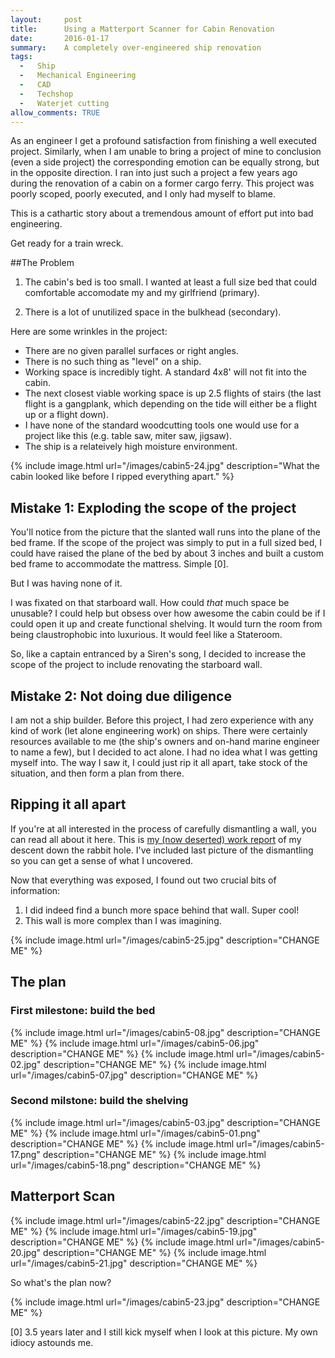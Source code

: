```yaml
---
layout:     post
title:      Using a Matterport Scanner for Cabin Renovation
date:       2016-01-17
summary:    A completely over-engineered ship renovation
tags: 
  -   Ship 
  -   Mechanical Engineering
  -   CAD
  -   Techshop
  -   Waterjet cutting
allow_comments: TRUE
---
```


As an engineer I get a profound satisfaction from finishing a well executed project. Similarly, when I am unable to bring a project of mine to conclusion (even a side project) the corresponding emotion can be equally strong, but in the opposite direction. I ran into just such a project a few years ago during the renovation of a cabin on a former cargo ferry. This project was poorly scoped, poorly executed, and I only had myself to blame. 

This is a cathartic story about a tremendous amount of effort put into bad engineering. 

Get ready for a train wreck. 

##The Problem

1. The cabin's bed is too small. I wanted at least a full size bed that could comfortable accomodate my and my girlfriend (primary).

2. There is a lot of unutilized space in the bulkhead (secondary).

Here are some wrinkles in the project:

- There are no given parallel surfaces or right angles.
- There is no such thing as "level" on a ship.
- Working space is incredibly tight. A standard 4x8' will not fit into the cabin.
- The next closest viable working space is up 2.5 flights of stairs (the last flight is a gangplank, which depending on the tide will either be a flight up or a flight down).
- I have none of the standard woodcutting tools one would use for a project like this (e.g. table saw, miter saw, jigsaw).
- The ship is a relateively high moisture environment.

{% include image.html url="/images/cabin5-24.jpg" description="What the cabin looked like before I ripped everything apart." %}

## Mistake 1: Exploding the scope of the project

You'll notice from the picture that the slanted wall runs into the plane of the bed frame. If the scope of the project was simply to put in a full sized bed, I could have raised the plane of the bed by about 3 inches and built a custom bed frame to accommodate the mattress. Simple [0]. 

But I was having none of it. 

I was fixated on that starboard wall. How could <em>that</em> much space be unusable? I could help but obsess over how awesome the cabin could be if I could open it up and create functional shelving. It would turn the room from being claustrophobic into luxurious. It would feel like a Stateroom. 

So, like a captain entranced by a Siren's song, I decided to increase the scope of the project to include renovating the starboard wall. 

## Mistake 2: Not doing due diligence

I am not a ship builder. Before this project, I had zero experience with any kind of work (let alone engineering work) on ships. There were certainly resources available to me (the ship's owners and on-hand marine engineer to name a few), but I decided to act alone. I had no idea what I was getting myself into. The way I saw it, I could just rip it all apart, take stock of the situation, and then form a plan from there. 

## Ripping it all apart

If you're at all interested in the process of carefully dismantling a wall, you can read all about it here. This is [my (now deserted) work report](https://docs.google.com/document/d/18X-6gubn0JrHuOVNFaBCGCTXJB6Qd4sNYi_czuAFQZA/edit#) of my descent down the rabbit hole. I've included last picture of the dismantling so you can get a sense of what I uncovered.

Now that everything was exposed, I found out two crucial bits of information:

1. I did indeed find a bunch more space behind that wall. Super cool!
2. This wall is more complex than I was imagining. 

{% include image.html url="/images/cabin5-25.jpg" description="CHANGE ME" %}

## The plan

### First milestone: build the bed

{% include image.html url="/images/cabin5-08.jpg" description="CHANGE ME" %}
{% include image.html url="/images/cabin5-06.jpg" description="CHANGE ME" %}
{% include image.html url="/images/cabin5-02.jpg" description="CHANGE ME" %}
{% include image.html url="/images/cabin5-07.jpg" description="CHANGE ME" %}

### Second milstone: build the shelving

{% include image.html url="/images/cabin5-03.jpg" description="CHANGE ME" %}
{% include image.html url="/images/cabin5-01.png" description="CHANGE ME" %}
{% include image.html url="/images/cabin5-17.png" description="CHANGE ME" %}
{% include image.html url="/images/cabin5-18.png" description="CHANGE ME" %}

## Matterport Scan

{% include image.html url="/images/cabin5-22.jpg" description="CHANGE ME" %}
{% include image.html url="/images/cabin5-19.jpg" description="CHANGE ME" %}
{% include image.html url="/images/cabin5-20.jpg" description="CHANGE ME" %}
{% include image.html url="/images/cabin5-21.jpg" description="CHANGE ME" %}

So what's the plan now?

{% include image.html url="/images/cabin5-23.jpg" description="CHANGE ME" %}


[0] 3.5 years later and I still kick myself when I look at this picture. My own idiocy astounds me. 
